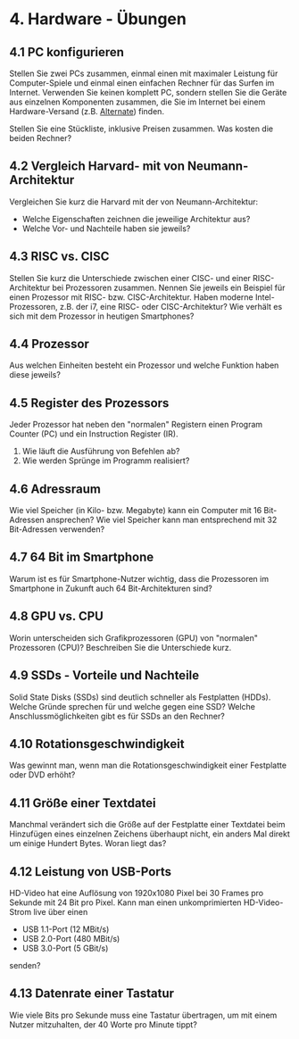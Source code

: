 # 4. Hardware - Übungen

<!-- Chapter: 4 -->

## 4.1 PC konfigurieren
Stellen Sie zwei PCs zusammen, einmal einen mit maximaler Leistung für Computer-Spiele und einmal einen einfachen Rechner für das Surfen im Internet. Verwenden Sie keinen komplett PC, sondern stellen Sie die Geräte aus einzelnen Komponenten zusammen, die Sie im Internet bei einem Hardware-Versand (z.B. [Alternate](https://www.alternate.de)) finden.

Stellen Sie eine Stückliste, inklusive Preisen zusammen. Was kosten die beiden Rechner?


## 4.2 Vergleich Harvard- mit von Neumann-Architektur
Vergleichen Sie kurz die Harvard mit der von Neumann-Architektur:

  * Welche Eigenschaften zeichnen die jeweilige Architektur aus?
  * Welche Vor- und Nachteile haben sie jeweils?


## 4.3 RISC vs. CISC
Stellen Sie kurz die Unterschiede zwischen einer CISC- und einer RISC-Architektur bei Prozessoren zusammen. Nennen Sie jeweils ein Beispiel für einen Prozessor mit RISC- bzw. CISC-Architektur. Haben moderne Intel-Prozessoren, z.B. der i7, eine RISC- oder CISC-Architektur? Wie verhält es sich mit dem Prozessor in heutigen Smartphones?


## 4.4 Prozessor
Aus welchen Einheiten besteht ein Prozessor und welche Funktion haben diese jeweils?


## 4.5 Register des Prozessors
Jeder Prozessor hat neben den "normalen" Registern einen Program Counter (PC) und ein Instruction Register (IR).

  1. Wie läuft die Ausführung von Befehlen ab?
  2. Wie werden Sprünge im Programm realisiert?


## 4.6 Adressraum
Wie viel Speicher (in Kilo- bzw. Megabyte) kann ein Computer mit 16 Bit-Adressen ansprechen? Wie viel Speicher kann man entsprechend mit 32 Bit-Adressen verwenden?


## 4.7 64 Bit im Smartphone
Warum ist es für Smartphone-Nutzer wichtig, dass die Prozessoren im Smartphone in Zukunft auch 64 Bit-Architekturen sind?


## 4.8 GPU vs. CPU
Worin unterscheiden sich Grafikprozessoren (GPU) von "normalen" Prozessoren (CPU)? Beschreiben Sie die Unterschiede kurz.


## 4.9 SSDs - Vorteile und Nachteile
Solid State Disks (SSDs) sind deutlich schneller als Festplatten (HDDs). Welche Gründe sprechen für und welche gegen eine SSD? Welche Anschlussmöglichkeiten gibt es für SSDs an den Rechner?


## 4.10 Rotationsgeschwindigkeit
Was gewinnt man, wenn man die Rotationsgeschwindigkeit einer Festplatte oder DVD erhöht?


## 4.11 Größe einer Textdatei
Manchmal verändert sich die Größe auf der Festplatte einer Textdatei beim Hinzufügen eines einzelnen Zeichens überhaupt nicht, ein anders Mal direkt um einige Hundert Bytes. Woran liegt das?


## 4.12 Leistung von USB-Ports
HD-Video hat eine Auflösung von 1920x1080 Pixel bei 30 Frames pro Sekunde mit 24 Bit pro Pixel. Kann man einen unkomprimierten HD-Video-Strom live über einen

  * USB 1.1-Port (12 MBit/s)
  * USB 2.0-Port (480 MBit/s)
  * USB 3.0-Port (5 GBit/s)

senden?


## 4.13 Datenrate einer Tastatur
Wie viele Bits pro Sekunde muss eine Tastatur übertragen, um mit einem Nutzer mitzuhalten, der 40 Worte pro Minute tippt?


